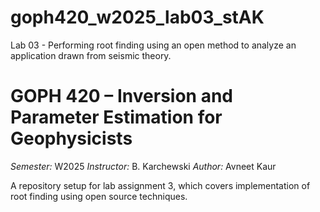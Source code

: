 # goph420_w2025_lab03_stAK
Lab 03 - Performing root finding using an open method to analyze an application drawn from seismic theory.

# GOPH 420 – Inversion and Parameter Estimation for Geophysicists

*Semester:* W2025
*Instructor:* B. Karchewski
*Author:* Avneet Kaur

A repository setup for lab assignment 3, which covers implementation of root finding using open source techniques.
